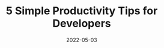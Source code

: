 ---
date: 2022-05-03
permalink: false
publisher: gitconnected
tags:
  - productivity
  - tips
target_url: https://levelup.gitconnected.com/5-simple-productivity-tips-for-developers-5c1566adc68c
title: 5 Simple Productivity Tips for Developers
---